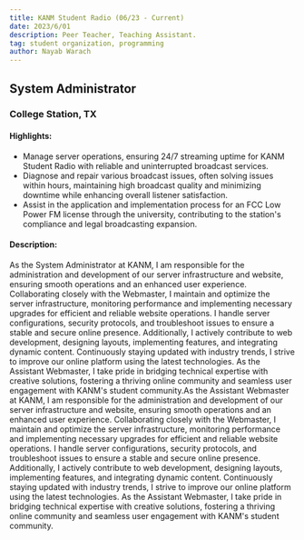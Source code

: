 ```yaml
---
title: KANM Student Radio (06/23 - Current)
date: 2023/6/01
description: Peer Teacher, Teaching Assistant.
tag: student organization, programming
author: Nayab Warach
---
```


## System Administrator

### College Station, TX


#### Highlights:
- Manage server operations, ensuring 24/7 streaming uptime for KANM Student Radio with reliable and uninterrupted broadcast services.
- Diagnose and repair various broadcast issues, often solving issues within hours, maintaining high broadcast quality and minimizing downtime while enhancing overall listener satisfaction.
- Assist in the application and implementation process for an FCC Low Power FM license through the university, contributing to the station's compliance and legal broadcasting expansion.

#### Description:
As the System Administrator at KANM, I am responsible for the administration and development of our server infrastructure and website, ensuring smooth operations and an enhanced user experience. Collaborating closely with the Webmaster, I maintain and optimize the server infrastructure, monitoring performance and implementing necessary upgrades for efficient and reliable website operations. I handle server configurations, security protocols, and troubleshoot issues to ensure a stable and secure online presence. Additionally, I actively contribute to web development, designing layouts, implementing features, and integrating dynamic content. Continuously staying updated with industry trends, I strive to improve our online platform using the latest technologies. As the Assistant Webmaster, I take pride in bridging technical expertise with creative solutions, fostering a thriving online community and seamless user engagement with KANM's student community.As the Assistant Webmaster at KANM, I am responsible for the administration and development of our server infrastructure and website, ensuring smooth operations and an enhanced user experience. Collaborating closely with the Webmaster, I maintain and optimize the server infrastructure, monitoring performance and implementing necessary upgrades for efficient and reliable website operations. I handle server configurations, security protocols, and troubleshoot issues to ensure a stable and secure online presence. Additionally, I actively contribute to web development, designing layouts, implementing features, and integrating dynamic content. Continuously staying updated with industry trends, I strive to improve our online platform using the latest technologies. As the Assistant Webmaster, I take pride in bridging technical expertise with creative solutions, fostering a thriving online community and seamless user engagement with KANM's student community.






